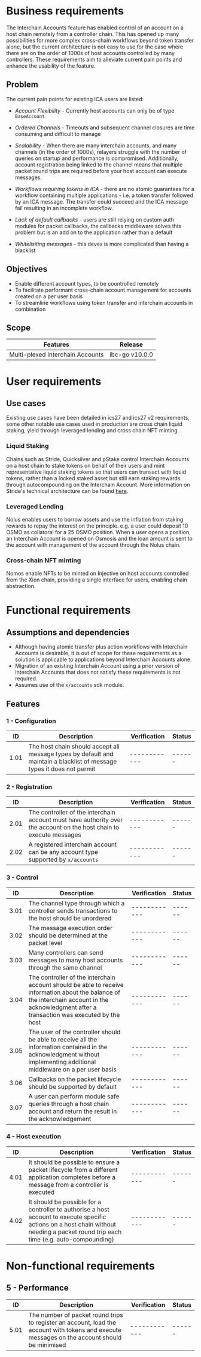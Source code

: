 <!-- More detailed information about the requirements engineering process can be found at https://github.com/cosmos/ibc-go/wiki/Requirements-engineering -->

# Business requirements

The Interchain Accounts feature has enabled control of an account on a host chain remotely from a controller chain. This has opened up many possibilities for more complex cross-chain workflows beyond token transfer alone, but the current architecture is not easy to use for the case where there are on the order of 1000s of host accounts controlled by many controllers. These requirements aim to alleviate current pain points and enhance the usability of the feature. 

## Problem

The current pain points for existing ICA users are listed:

- *Account Flexibility* - Currently host accounts can only be of type `BaseAccount`

- *Ordered Channels* - Timeouts and subsequent channel closures are time consuming and difficult to manage

- *Scalability* - When there are many interchain accounts, and many channels (in the order of 1000s), relayers struggle with the number of queries on startup and performance is compromised. Additionally, account registration being linked to the channel means that multiple packet round trips are required before your host account can execute messages. 

- *Workflows requiring tokens in ICA* - there are no atomic guarantees for a workflow containing multiple applications - i.e. a token transfer followed by an ICA message. The transfer could succeed and the ICA message fail resulting in an incomplete workflow. 

- *Lack of default callbacks* - users are still relying on custom auth modules for packet callbacks, the callbacks middleware solves this problem but is an add on to the application rather than a default

- *Whitelisiting messages* - this devex is more complicated than having a blacklist

## Objectives

- Enable different account types, to be coontrolled remotely 
- To facilitate performant cross-chain account management for accounts created on a per user basis
- To streamline workflows using token transfer and interchain accounts in combination

## Scope

| Features  | Release |
| --------- | ------- |
| Multi-plexed Interchain Accounts | ibc-go v10.0.0 |

# User requirements

## Use cases

Existing use cases have been detailed in ics27 and ics27 v2 requirements, some other notable use cases used in production are cross chain liquid staking, yield through leveraged lending and cross chain NFT minting. 

### Liquid Staking

Chains such as Stride, Quicksilver and pStake control Interchain Accounts on a host chain to stake tokens on behalf of their users and mint representative liquid staking tokens so that users can transact with liquid tokens, rather than a locked staked asset but still earn staking rewards through autocompounding on the Interchain Account. More information on Stride's technical architecture can be found [here](https://github.com/Stride-Labs/stride/tree/main?tab=readme-ov-file#strides-technical-architecture).

### Leveraged Lending

Nolus enables users to borrow assets and use the inflation from staking rewards to repay the interest on the principle. e.g. a user could deposit 10 OSMO as collatoral for a 25 OSMO position. When a user opens a position, an Interchain Account is opened on Osmosis and the loan amount is sent to the account with management of the account through the Nolus chain. 

### Cross-chain NFT minting

Nomos enable NFTs to be minted on Injective on host accounts controlled from the Xion chain, providing a single interface for users, enabling chain abstraction. 

# Functional requirements

## Assumptions and dependencies

- Although having atomic transfer plus action workflows with Interchain Accounts is desirable, it is out of scope for these requirements as a solution is applicable to applications beyond Interchain Accounts alone. 
- Migration of an existing Interchain Account using a prior version of Interchain Accounts that does not satisfy these requirements is not required. 
- Assumes use of the `x/accounts` sdk module.

## Features

### 1 - Configuration

| ID | Description | Verification | Status | 
| -- | ----------- | ------------ | ------ | 
| 1.01 | The host chain should accept all message types by default and maintain a blacklist of message types it does not permit | ------------ | ------ | 

### 2 - Registration

| ID | Description | Verification | Status | 
| -- | ----------- | ------------ | ------ |
| 2.01 | The controller of the interchain account must have authority over the account on the host chain to execute messages | ------------ | ------ | 
| 2.02 | A registered interchain account can be any account type supported by `x/accounts` | ------------ | ------ |

### 3 - Control

| ID | Description | Verification | Status | 
| -- | ----------- | ------------ | ------ |
| 3.01 | The channel type through which a controller sends transactions to the host should be unordered | ------------ | ------ |
| 3.02 | The message execution order should be determined at the packet level | ------------ | ------ |
| 3.03 | Many controllers can send messages to many host accounts through the same channel | ------------ | ------ |
| 3.04 | The controller of the interchain account should be able to receive information about the balance of the interchain account in the acknowledgment after a transaction was executed by the host | ------------ | ------ |
| 3.05 | The user of the controller should be able to receive all the information contained in the acknowledgment without implementing additional middleware on a per user basis | ------------ | ------ |
| 3.06 | Callbacks on the packet lifecycle should be supported by default | ------------ | ------ |
| 3.07 | A user can perform module safe queries through a host chain account and return the result in the acknowledgement | ------------ | ------ |  

### 4 - Host execution

| ID | Description | Verification | Status | 
| -- | ----------- | ------------ | ------ |
| 4.01 | It should be possible to ensure a packet lifecycle from a different application completes before a message from a controller is executed | ------------ | ------ |
| 4.02 | It should be possible for a controller to authorise a host account to execute specific actions on a host chain without needing a packet round trip each time (e.g. auto-compounding) | ------------ | ------ |

# Non-functional requirements

## 5 - Performance

| ID | Description | Verification | Status | 
| -- | ----------- | ------------ | ------ |
| 5.01 | The number of packet round trips to register an account, load the account with tokens and execute messages on the account should be minimised | ------------ | ------ |

